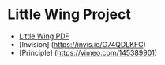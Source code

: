 # Little Wing Project

* [Little Wing PDF](https://github.com/Scott-McNab/Little-Wing-Project/blob/master/LittleWing.pdf)
* [Invision] (https://invis.io/G74QDLKFC)
* [Principle] (https://vimeo.com/145389901)
